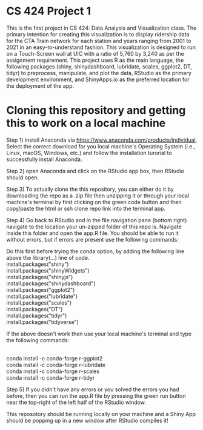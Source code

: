 # CS 424 Project 1

This is the first project in CS 424: Data Analysis and Visualization class. The primary intention for creating this visualization is to display ridership data for the CTA Train network for each station and years ranging from 2001 to 2021 in an easy-to-understand fashion. This visualization is designed to run on a Touch-Screen wall at UIC with a ratio of 5,760 by 3,240 as per the assignment requirement. This project uses R as the main language, the following packages (shiny, shinydashboard, lubridate, scales, ggplot2, DT, tidyr) to preprocess, manipulate, and plot the data, RStudio as the primary development environment, and ShinyApps.io as the preferred location for the deployment of the app.

# Cloning this repository and getting this to work on a local machine
Step 1) install Anaconda via https://www.anaconda.com/products/individual. Select the correct download for you local machine's Operating System (i.e., Linux, macOS, Windows, etc.) and follow the installation turorial to successfully install Anaconda.

Step 2) open Anaconda and click on the RStudio app box, then RStudio should open.

Step 3) To actually clone the this repository, you can either do it by downloading the repo as a .zip file then unzipping it or through your local machine's terminal by first clicking on the green code button and then copy/paste the html or ssh clone repo link into the terminal app. 

Step 4) Go back to RStudio and in the file navigation pane (bottom right) navigate to the location your un-zipped folder of this repo is. Navigate inside this folder and open the app.R file. You should be able to run it without errors, but if errors are present use the following commands:

Do this first before trying the conda option, by adding the following line above the library(...) line of code.
<br>install.packages("shiny")
<br>install.packages("shinyWidgets")
<br>install.packages("shinyjs")
<br>install.packages("shinydashboard")
<br>install.packages("ggplot2")
<br>install.packages("lubridate")
<br>install.packages("scales")
<br>install.packages("DT")
<br>install.packages("tidyr")
<br>install.packages("tidyverse")

If the above doesn't work then use your local machine's terminal and type the following commands:

<br>conda install -c conda-forge r-ggplot2
<br>conda install -c conda-forge r-lubridate
<br>conda install -c conda-forge r-scales
<br>conda install -c conda-forge r-tidyr

Step 5) If you didn't have any errors or you solved the errors you had before, then you can run the app.R file by pressing the green run button near the top-right of the left half of the RStudio window.

This reposotory should be running locally on your machine and a Shiny App should be popping up in a new window after RStudio compiles it!

